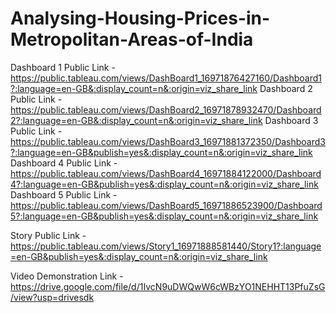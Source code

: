 # Analysing-Housing-Prices-in-Metropolitan-Areas-of-India


Dashboard 1 Public Link - https://public.tableau.com/views/DashBoard1_16971876427160/Dashboard1?:language=en-GB&:display_count=n&:origin=viz_share_link
Dashboard 2 Public Link - https://public.tableau.com/views/DashBoard2_16971878932470/Dashboard2?:language=en-GB&:display_count=n&:origin=viz_share_link
Dashboard 3 Public Link - https://public.tableau.com/views/DashBoard3_16971881372350/Dashboard3?:language=en-GB&publish=yes&:display_count=n&:origin=viz_share_link
Dashboard 4 Public Link - https://public.tableau.com/views/DashBoard4_16971884122000/Dashboard4?:language=en-GB&publish=yes&:display_count=n&:origin=viz_share_link
Dashboard 5 Public Link - https://public.tableau.com/views/DashBoard5_16971886523900/Dashboard5?:language=en-GB&publish=yes&:display_count=n&:origin=viz_share_link

Story Public Link - https://public.tableau.com/views/Story1_16971888581440/Story1?:language=en-GB&publish=yes&:display_count=n&:origin=viz_share_link

Video Demonstration Link - https://drive.google.com/file/d/1IvcN9uDWQwW6cWBzYO1NEHHT13PfuZsG/view?usp=drivesdk
